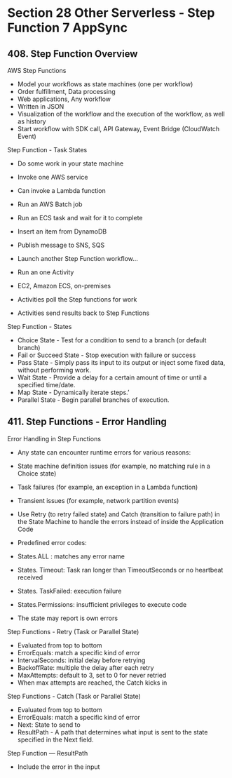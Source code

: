 # Section 28 Other Serverless - Step Function 7 AppSync

## 408. Step Function Overview

AWS Step Functions

- Model your workflows as state machines (one per workflow)
 - Order fulfillment, Data processing
 - Web applications, Any workflow
- Written in JSON
- Visualization of the workflow and the execution of the workflow, as well as history
- Start workflow with SDK call, API Gateway, Event Bridge (CloudWatch Event)


Step Function - Task States

- Do some work in your state machine
- Invoke one AWS service
 - Can invoke a Lambda function
 - Run an AWS Batch job
 - Run an ECS task and wait for it to complete
 - Insert an item from DynamoDB
 - Publish message to SNS, SQS
 - Launch another Step Function workflow...

- Run an one Activity
 - EC2, Amazon ECS, on-premises
 - Activities poll the Step functions for work
 - Activities send results back to Step Functions

Step Function - States

- Choice State - Test for a condition to send to a branch (or default branch)
- Fail or Succeed State - Stop execution with failure or success
- Pass State - Simply pass its input to its output or inject some fixed data, without performing work.
- Wait State - Provide a delay for a certain amount of time or until a specified time/date.
- Map State - Dynamically iterate steps.’
- Parallel State - Begin parallel branches of execution.

## 411. Step Functions - Error Handling

Error Handling in Step Functions

- Any state can encounter runtime errors for various reasons:
 - State machine definition issues (for example, no matching rule in a Choice state)
 - Task failures (for example, an exception in a Lambda function)
 - Transient issues (for example, network partition events)

- Use Retry (to retry failed state) and Catch (transition to failure path) in the State Machine to handle the errors instead of inside the Application Code

- Predefined error codes:
 - States.ALL : matches any error name
 - States. Timeout: Task ran longer than TimeoutSeconds or no heartbeat received
 - States. TaskFailed: execution failure
 - States.Permissions: insufficient privileges to execute code

- The state may report is own errors

Step Functions - Retry (Task or Parallel State)

- Evaluated from top to bottom
- ErrorEquals: match a specific kind of error
- IntervalSeconds: initial delay before retrying
- BackoffRate: multiple the delay after each retry
- MaxAttempts: default to 3, set to 0 for never retried
- When max attempts are reached, the Catch kicks in

Step Functions - Catch (Task or Parallel State)

- Evaluated from top to bottom
- ErrorEquals: match a specific kind of error
- Next: State to send to
- ResultPath - A path that determines what input is sent to the state specified in the Next field.

Step Function — ResultPath

- Include the error in the input